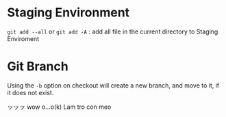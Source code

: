 # Staging Environment
`git add --all` or `git add -A` : add all file in the current directory to Staging Enviroment

# Git Branch
Using the `-b` option on checkout will create a new branch, and move to it, if it does not exist.

ッッッ
wow
o...o(k)
Lam tro con meo
